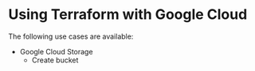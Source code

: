 # Using Terraform with Google Cloud
The following use cases are available:

* Google Cloud Storage
  * Create bucket
